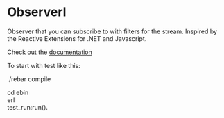 Observerl
=========   
Observer that you can subscribe to with filters for the stream. Inspired by the Reactive Extensions for .NET and Javascript.  

Check out the [documentation](http://nisbus.github.com/Observerl/)  
  
To start with test like this:   
  
./rebar compile  

cd ebin  
erl  
test_run:run().
